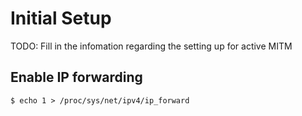 # Initial Setup

TODO: Fill in the infomation regarding the setting up for active MITM

## Enable IP forwarding

`$ echo 1 > /proc/sys/net/ipv4/ip_forward`